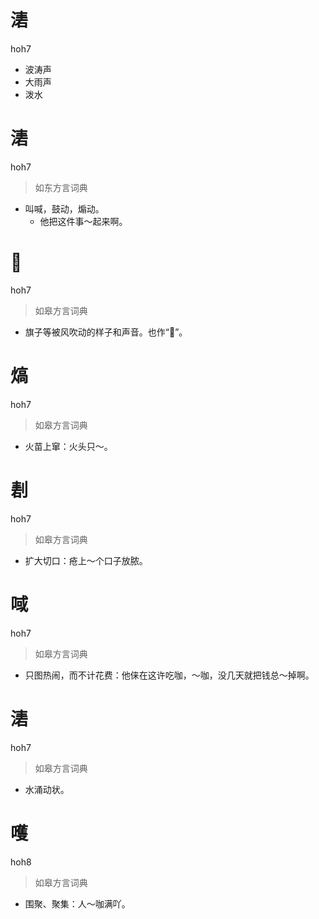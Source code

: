 # 湱
hoh7
- 波涛声
- 大雨声
- 泼水

# 湱
hoh7
> 如东方言词典
- 叫喊，鼓动，煽动。
  - 他把这件事～起来啊。

# 𢃤
hoh7
> 如皋方言词典
- 旗子等被风吹动的样子和声音。也作“𢃎”。

# 熇
hoh7
> 如皋方言词典
- 火苗上窜：火头只～。

# 剨
hoh7
> 如皋方言词典
- 扩大切口：疮上～个口子放脓。

# 㖪
hoh7
> 如皋方言词典
- 只图热闹，而不计花费：他俫在这许吃咖，～咖，没几天就把钱总～掉啊。

# 湱
hoh7
> 如皋方言词典
- 水涌动状。

# 嚄
hoh8
> 如皋方言词典
- 围聚、聚集：人～咖满吖。
